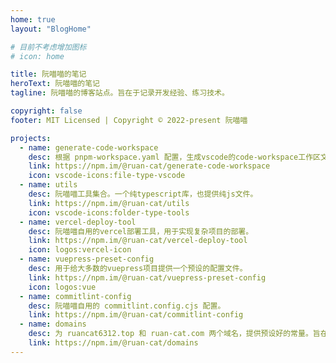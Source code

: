```yaml
---
home: true
layout: "BlogHome"

# 目前不考虑增加图标
# icon: home

title: 阮喵喵的笔记
heroText: 阮喵喵的笔记
tagline: 阮喵喵的博客站点。旨在于记录开发经验、练习技术。

copyright: false
footer: MIT Licensed | Copyright © 2022-present 阮喵喵

projects:
  - name: generate-code-workspace
    desc: 根据 pnpm-workspace.yaml 配置，生成vscode的code-workspace工作区文件。
    link: https://npm.im/@ruan-cat/generate-code-workspace
    icon: vscode-icons:file-type-vscode
  - name: utils
    desc: 阮喵喵工具集合。一个纯typescript库，也提供纯js文件。
    link: https://npm.im/@ruan-cat/utils
    icon: vscode-icons:folder-type-tools
  - name: vercel-deploy-tool
    desc: 阮喵喵自用的vercel部署工具，用于实现复杂项目的部署。
    link: https://npm.im/@ruan-cat/vercel-deploy-tool
    icon: logos:vercel-icon
  - name: vuepress-preset-config
    desc: 用于给大多数的vuepress项目提供一个预设的配置文件。
    link: https://npm.im/@ruan-cat/vuepress-preset-config
    icon: logos:vue
  - name: commitlint-config
    desc: 阮喵喵自用的 commitlint.config.cjs 配置。
    link: https://npm.im/@ruan-cat/commitlint-config
  - name: domains
    desc: 为 ruancat6312.top 和 ruan-cat.com 两个域名，提供预设好的常量。旨在于管理全部的域名，便于查询和使用。
    link: https://npm.im/@ruan-cat/domains
---
```

